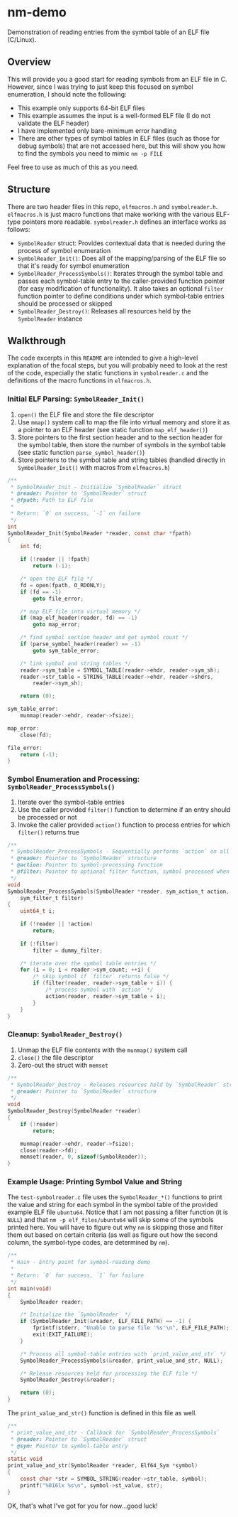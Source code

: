 # nm-demo
Demonstration of reading entries from the symbol table of an ELF file (C/Linux).

## Overview
This will provide you a good start for reading symbols from an ELF file in C. However, since I was trying to just keep this focused on symbol enumeration, I should note the following:
- This example only supports 64-bit ELF files
- This example assumes the input is a well-formed ELF file (I do not validate the ELF header)
- I have implemented only bare-minimum error handling
- There are other types of symbol tables in ELF files (such as those for debug symbols) that are not accessed here, but this will show you how to find the symbols you need to mimic `nm -p FILE`

Feel free to use as much of this as you need.

## Structure
There are two header files in this repo, `elfmacros.h` and `symbolreader.h`. `elfmacros.h` is just macro functions that make working with the various ELF-type pointers more readable. `symbolreader.h` defines an interface works as follows:
- `SymbolReader` struct: Provides contextual data that is needed during the process of symbol enumeration
- `SymbolReader_Init()`: Does all of the mapping/parsing of the ELF file so that it's ready for symbol enumeration
- `SymbolReader_ProcessSymbols()`: Iterates through the symbol table and passes each symbol-table entry to the caller-provided function pointer (for easy modification of functionality). It also takes an optional `filter` function pointer to define conditions under which symbol-table entries should be processed or skipped
- `SymbolReader_Destroy()`: Releases all resources held by the `SymbolReader` instance

## Walkthrough
The code excerpts in this `README` are intended to give a high-level explanation of the focal steps, but you will probably need to look at the rest of the code, especially the static functions in `symbolreader.c` and the definitions of the macro functions in `elfmacros.h`.

### Initial ELF Parsing: `SymbolReader_Init()`
1. `open()` the ELF file and store the file descriptor
2. Use `mmap()` system call to map the file into virtual memory and store it as a pointer to an ELF header (see static function `map_elf_header()`)
3. Store pointers to the first section header and to the section header for the symbol table, then store the number of symbols in the symbol table (see static function `parse_symbol_header()`)
4. Store pointers to the symbol table and string tables (handled directly in `SymbolReader_Init()` with macros from `elfmacros.h`)

```c
/**
 * SymbolReader_Init - Initialize `SymbolReader` struct
 * @reader: Pointer to `SymbolReader` struct
 * @fpath: Path to ELF file
 *
 * Return: `0` on success, `-1` on failure
 */
int
SymbolReader_Init(SymbolReader *reader, const char *fpath)
{
	int fd;

	if (!reader || !fpath)
		return (-1);

	/* open the ELF file */
	fd = open(fpath, O_RDONLY);
	if (fd == -1)
		goto file_error;

	/* map ELF file into virtual memory */
	if (map_elf_header(reader, fd) == -1)
		goto map_error;

	/* find symbol section header and get symbol count */
	if (parse_symbol_header(reader) == -1)
		goto sym_table_error;

	/* link symbol and string tables */
	reader->sym_table = SYMBOL_TABLE(reader->ehdr, reader->sym_sh);
	reader->str_table = STRING_TABLE(reader->ehdr, reader->shdrs,
		reader->sym_sh);

	return (0);

sym_table_error:
	munmap(reader->ehdr, reader->fsize);

map_error:
	close(fd);

file_error:
	return (-1);
}
```

### Symbol Enumeration and Processing: `SymbolReader_ProcessSymbols()`
1. Iterate over the symbol-table entries
2. Use the caller provided `filter()` function to determine if an entry should be processed or not
3. Invoke the caller provided `action()` function to process entries for which `filter()` returns true

```c
/**
 * SymbolReader_ProcessSymbols - Sequentially performs `action` on all symbols
 * @reader: Pointer to `SymbolReader` structure
 * @action: Pointer to symbol-processing function
 * @filter: Pointer to optional filter function, symbol processed when true
 */
void
SymbolReader_ProcessSymbols(SymbolReader *reader, sym_action_t action,
	sym_filter_t filter)
{
	uint64_t i;

	if (!reader || !action)
		return;
	
	if (!filter)
		filter = dummy_filter;

	/* iterate over the symbol table entries */
	for (i = 0; i < reader->sym_count; ++i) {
		/* skip symbol if `filter` returns false */
		if (filter(reader, reader->sym_table + i)) {
			/* process symbol with `action` */
			action(reader, reader->sym_table + i);
		}
	}
}
```

### Cleanup: `SymbolReader_Destroy()`
1. Unmap the ELF file contents with the `munmap()` system call
2. `close()` the file descriptor
3. Zero-out the struct with `memset`

```c
/**
 * SymbolReader_Destroy - Releases resources held by `SymbolReader` struct
 * @reader: Pointer to `SymbolReader` structure
 */
void
SymbolReader_Destroy(SymbolReader *reader)
{
	if (!reader)
		return;

	munmap(reader->ehdr, reader->fsize);
	close(reader->fd);
	memset(reader, 0, sizeof(SymbolReader));
}
```

### Example Usage: Printing Symbol Value and String
The `test-symbolreader.c` file uses the `SymbolReader_*()` functions to print the value and string for each symbol in the symbol table of the provided example ELF file `ubuntu64`. Notice that I am not passing a filter function (it is `NULL`) and that `nm -p elf_files/ubuntu64` will skip some of the symbols printed here. You will have to figure out why `nm` is skipping those and filter them out based on certain criteria (as well as figure out how the second column, the symbol-type codes, are determined by `nm`).

```c
/**
 * main - Entry point for symbol-reading demo
 *
 * Return: `0` for success, `1` for failure
 */
int main(void)
{
	SymbolReader reader;

	/* Initialize the `SymbolReader` */
	if (SymbolReader_Init(&reader, ELF_FILE_PATH) == -1) {
		fprintf(stderr, "Unable to parse file '%s'\n", ELF_FILE_PATH);
		exit(EXIT_FAILURE);
	}

	/* Process all symbol-table entries with `print_value_and_str` */
	SymbolReader_ProcessSymbols(&reader, print_value_and_str, NULL);

	/* Release resources held for processing the ELF file */
	SymbolReader_Destroy(&reader);

	return (0);
}
```

The `print_value_and_str()` function is defined in this file as well.

```c
/**
 * print_value_and_str - Callback for `SymbolReader_ProcessSymbols`
 * @reader: Pointer to `SymbolReader` struct
 * @sym: Pointer to symbol-table entry
 */
static void
print_value_and_str(SymbolReader *reader, Elf64_Sym *symbol)
{
	const char *str = SYMBOL_STRING(reader->str_table, symbol);
	printf("%016lx %s\n", symbol->st_value, str);
}
```

OK, that's what I've got for you for now...good luck!
